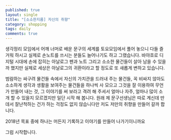 ```yaml
---
published: true
layout: single
title: "[소소한지름] 자신의 취향"
category: shopping
tags: daily
comments: true
---
```

생각정리 모임에서 어깨 너머로 배운 문구의 세계를 토요모임에서 풀어 놓으니 다들 즐거워 하시고 실제로 손노트를 쓰시는 분들도 늘어나기도 하고 그랬습니다. 바야흐로 디지털 시대에 손에 잡히는 아날로그 펜과 노트 그리고 소소한 물건들이 살아 남을 수 있을까 했지만 실제로 세상은 아날로그의 귀환이라고 할 정도로 또 새롭게 변하고 있습니다.

범람하는 싸구려 물건들 속에서 자신의 가치관을 드러내 주는 물건들, 꼭 비싸지 않아도 소소하게 생각과 생활을 보여주는 물건들을 하나씩 사 모으고 그것을 잘 이용하여 무언가 만들어 내는 것, 그 이야기를 써 보라고 격려 해 주셔서 얼마나 자주, 얼마나 많이 소개 할 수 있을지 모르겠지만 일단 시작 해 봅니다. 원래 제 문구선생님은 따로 계신데 딴데서 잘난척하는 건가 하는 걱정도 없지 않습니다만 저도 저만의 취향을 만들어 갈까 합니다.

2018년 목표 중에 하나는 머든지 기록하고 이야기를 만들어 나가기이니까요

그럼 시작합니다.